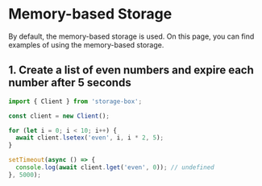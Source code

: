 # Memory-based Storage

By default, the memory-based storage is used. On this page, you can find examples of using the memory-based storage.

## 1. Create a list of even numbers and expire each number after 5 seconds

```typescript
import { Client } from 'storage-box';

const client = new Client();

for (let i = 0; i < 10; i++) {
  await client.lsetex('even', i, i * 2, 5);
}

setTimeout(async () => {
  console.log(await client.lget('even', 0)); // undefined
}, 5000);
```

